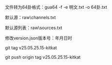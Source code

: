
文件转为64卦格式：gua64 -f -e 明文.txt -o 64卦.txt

默认源：raw\channels.txt

默认源列表：raw\sources.txt

修改version.json版本号：年月日时

git tag v25.05.25.15-kitkat

git push origin tag v25.05.25.15-kitkat